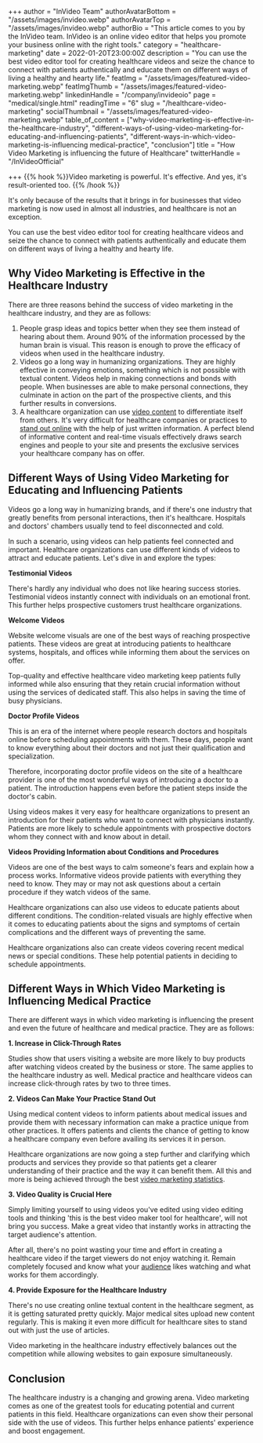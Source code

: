 +++
author = "InVideo Team"
authorAvatarBottom = "/assets/images/invideo.webp"
authorAvatarTop = "/assets/images/invideo.webp"
authorBio = "This article comes to you by the InVideo team. InVideo is an online video editor that helps you promote your business online with the right tools."
category = "healthcare-marketing"
date = 2022-01-20T23:00:00Z
description = "You can use the best video editor tool for creating healthcare videos and seize the chance to connect with patients authentically and educate them on different ways of living a healthy and hearty life."
featImg = "/assets/images/featured-video-marketing.webp"
featImgThumb = "/assets/images/featured-video-marketing.webp"
linkedinHandle = "/company/invideoio"
page = "medical/single.html"
readingTime = "6"
slug = "/healthcare-video-marketing"
socialThumbnail = "/assets/images/featured-video-marketing.webp"
table_of_content = ["why-video-marketing-is-effective-in-the-healthcare-industry", "different-ways-of-using-video-marketing-for-educating-and-influencing-patients", "different-ways-in-which-video-marketing-is-influencing medical-practice", "conclusion"]
title = "How Video Marketing is influencing the future of Healthcare"
twitterHandle = "/InVideoOfficial"

+++
{{% hook %}}Video marketing is powerful. It's effective. And yes, it's result-oriented too. {{% /hook %}} <!--more-->

It's only because of the results that it brings in for businesses that video marketing is now used in almost all industries, and healthcare is not an exception.

You can use the best video editor tool for creating healthcare videos and seize the chance to connect with patients authentically and educate them on different ways of living a healthy and hearty life.

## Why Video Marketing is Effective in the Healthcare Industry

There are three reasons behind the success of video marketing in the healthcare industry, and they are as follows:

1. People grasp ideas and topics better when they see them instead of hearing about them. Around 90% of the information processed by the human brain is visual. This reason is enough to prove the efficacy of videos when used in the healthcare industry.
2. Videos go a long way in humanizing organizations. They are highly effective in conveying emotions, something which is not possible with textual content. Videos help in making connections and bonds with people. When businesses are able to make personal connections, they culminate in action on the part of the prospective clients, and this further results in conversions.
3. A healthcare organization can use [video content](https://backlinko.com/hub/content/video) to differentiate itself from others. It's very difficult for healthcare companies or practices to [stand out online](https://unnus.com/medical/healthcare-marketing/) with the help of just written information. A perfect blend of informative content and real-time visuals effectively draws search engines and people to your site and presents the exclusive services your healthcare company has on offer.

<!-- {{% ad-unit %}} {{% /ad-unit %}} -->

## Different Ways of Using Video Marketing for Educating and Influencing Patients

Videos go a long way in humanizing brands, and if there's one industry that greatly benefits from personal interactions, then it's healthcare. Hospitals and doctors' chambers usually tend to feel disconnected and cold.

In such a scenario, using videos can help patients feel connected and important. Healthcare organizations can use different kinds of videos to attract and educate patients. Let's dive in and explore the types:

**Testimonial Videos**

There's hardly any individual who does not like hearing success stories. Testimonial videos instantly connect with individuals on an emotional front. This further helps prospective customers trust healthcare organizations.

**Welcome Videos**

Website welcome visuals are one of the best ways of reaching prospective patients. These videos are great at introducing patients to healthcare systems, hospitals, and offices while informing them about the services on offer.

Top-quality and effective healthcare video marketing keep patients fully informed while also ensuring that they retain crucial information without using the services of dedicated staff. This also helps in saving the time of busy physicians.

**Doctor Profile Videos**

This is an era of the internet where people research doctors and hospitals online before scheduling appointments with them. These days, people want to know everything about their doctors and not just their qualification and specialization.

Therefore, incorporating doctor profile videos on the site of a healthcare provider is one of the most wonderful ways of introducing a doctor to a patient. The introduction happens even before the patient steps inside the doctor's cabin.

Using videos makes it very easy for healthcare organizations to present an introduction for their patients who want to connect with physicians instantly. Patients are more likely to schedule appointments with prospective doctors whom they connect with and know about in detail.

**Videos Providing Information about Conditions and Procedures**

Videos are one of the best ways to calm someone's fears and explain how a process works. Informative videos provide patients with everything they need to know. They may or may not ask questions about a certain procedure if they watch videos of the same.

Healthcare organizations can also use videos to educate patients about different conditions. The condition-related visuals are highly effective when it comes to educating patients about the signs and symptoms of certain complications and the different ways of preventing the same.

Healthcare organizations also can create videos covering recent medical news or special conditions. These help potential patients in deciding to schedule appointments.

## Different Ways in Which Video Marketing is Influencing Medical Practice

There are different ways in which video marketing is influencing the present and even the future of healthcare and medical practice. They are as follows:

**1. Increase in Click-Through Rates**

Studies show that users visiting a website are more likely to buy products after watching videos created by the business or store. The same applies to the healthcare industry as well. Medical practice and healthcare videos can increase click-through rates by two to three times.

**2. Videos Can Make Your Practice Stand Out**

Using medical content videos to inform patients about medical issues and provide them with necessary information can make a practice unique from other practices. It offers patients and clients the chance of getting to know a healthcare company even before availing its services it in person.

Healthcare organizations are now going a step further and clarifying which products and services they provide so that patients get a clearer understanding of their practice and the way it can benefit them. All this and more is being achieved through the best [video marketing statistics](https://invideo.io/blog/video-marketing-statistics/).

**3. Video Quality is Crucial Here**

Simply limiting yourself to using videos you've edited using video editing tools and thinking 'this is the best video maker tool for healthcare', will not bring you success. Make a great video that instantly works in attracting the target audience's attention.

After all, there's no point wasting your time and effort in creating a healthcare video if the target viewers do not enjoy watching it. Remain completely focused and know what your [audience](https://neilpatel.com/blog/target-audience/) likes watching and what works for them accordingly.

**4. Provide Exposure for the Healthcare Industry**

There's no use creating online textual content in the healthcare segment, as it is getting saturated pretty quickly. Major medical sites upload new content regularly. This is making it even more difficult for healthcare sites to stand out with just the use of articles.

Video marketing in the healthcare industry effectively balances out the competition while allowing websites to gain exposure simultaneously.

## Conclusion

The healthcare industry is a changing and growing arena. Video marketing comes as one of the greatest tools for educating potential and current patients in this field. Healthcare organizations can even show their personal side with the use of videos. This further helps enhance patients' experience and boost engagement.